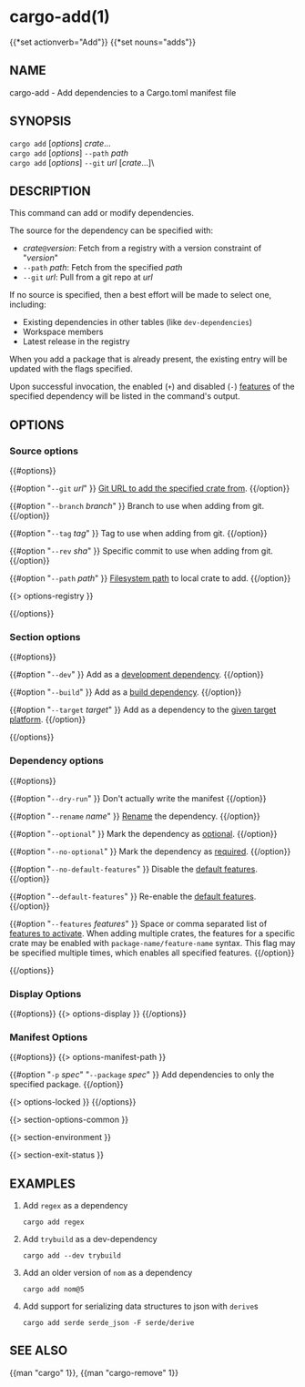 # cargo-add(1)
{{*set actionverb="Add"}}
{{*set nouns="adds"}}

## NAME

cargo-add - Add dependencies to a Cargo.toml manifest file

## SYNOPSIS

`cargo add` [_options_] _crate_...\
`cargo add` [_options_] `--path` _path_\
`cargo add` [_options_] `--git` _url_ [_crate_...]\


## DESCRIPTION

This command can add or modify dependencies.

The source for the dependency can be specified with:

* _crate_`@`_version_: Fetch from a registry with a version constraint of "_version_"
* `--path` _path_: Fetch from the specified _path_
* `--git` _url_: Pull from a git repo at _url_

If no source is specified, then a best effort will be made to select one, including:

* Existing dependencies in other tables (like `dev-dependencies`)
* Workspace members
* Latest release in the registry

When you add a package that is already present, the existing entry will be updated with the flags specified.

Upon successful invocation, the enabled (`+`) and disabled (`-`) [features] of the specified
dependency will be listed in the command's output.

[features]: ../reference/features.md

## OPTIONS

### Source options

{{#options}}

{{#option "`--git` _url_" }}
[Git URL to add the specified crate from](../reference/specifying-dependencies.html#specifying-dependencies-from-git-repositories).
{{/option}}

{{#option "`--branch` _branch_" }}
Branch to use when adding from git.
{{/option}}

{{#option "`--tag` _tag_" }}
Tag to use when adding from git.
{{/option}}

{{#option "`--rev` _sha_" }}
Specific commit to use when adding from git.
{{/option}}

{{#option "`--path` _path_" }}
[Filesystem path](../reference/specifying-dependencies.html#specifying-path-dependencies) to local crate to add.
{{/option}}

{{> options-registry }}

{{/options}}

### Section options

{{#options}}

{{#option "`--dev`" }}
Add as a [development dependency](../reference/specifying-dependencies.html#development-dependencies).
{{/option}}

{{#option "`--build`" }}
Add as a [build dependency](../reference/specifying-dependencies.html#build-dependencies).
{{/option}}

{{#option "`--target` _target_" }}
Add as a dependency to the [given target platform](../reference/specifying-dependencies.html#platform-specific-dependencies).
{{/option}}

{{/options}}


</dl>

### Dependency options

{{#options}}

{{#option "`--dry-run`" }}
Don't actually write the manifest
{{/option}}

{{#option "`--rename` _name_" }}
[Rename](../reference/specifying-dependencies.html#renaming-dependencies-in-cargotoml) the dependency.
{{/option}}

{{#option "`--optional`" }}
Mark the dependency as [optional](../reference/features.html#optional-dependencies).
{{/option}}

{{#option "`--no-optional`" }}
Mark the dependency as [required](../reference/features.html#optional-dependencies).
{{/option}}

{{#option "`--no-default-features`" }}
Disable the [default features](../reference/features.html#dependency-features).
{{/option}}

{{#option "`--default-features`" }}
Re-enable the [default features](../reference/features.html#dependency-features).
{{/option}}

{{#option "`--features` _features_" }}
Space or comma separated list of [features to
activate](../reference/features.html#dependency-features). When adding multiple
crates, the features for a specific crate may be enabled with
`package-name/feature-name` syntax. This flag may be specified multiple times,
which enables all specified features.
{{/option}}

{{/options}}


### Display Options

{{#options}}
{{> options-display }}
{{/options}}

### Manifest Options

{{#options}}
{{> options-manifest-path }}

{{#option "`-p` _spec_" "`--package` _spec_" }}
Add dependencies to only the specified package.
{{/option}}

{{> options-locked }}
{{/options}}

{{> section-options-common }}

{{> section-environment }}

{{> section-exit-status }}

## EXAMPLES

1. Add `regex` as a dependency

       cargo add regex

2. Add `trybuild` as a dev-dependency

       cargo add --dev trybuild

3. Add an older version of `nom` as a dependency

       cargo add nom@5

4. Add support for serializing data structures to json with `derive`s

       cargo add serde serde_json -F serde/derive

## SEE ALSO
{{man "cargo" 1}}, {{man "cargo-remove" 1}}
